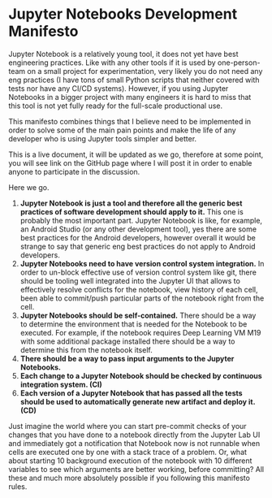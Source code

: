 # Jupyter Notebooks Development Manifesto

Jupyter Notebook is a relatively young tool, it does not yet have best engineering practices. Like with any other tools if it is used by one-person-team on a small project for experimentation, very likely you do not need any eng practices (I have tons of small Python scripts that neither covered with tests nor have any CI/CD systems). However, if you using Jupyter Notebooks in a bigger project with many engineers it is hard to miss that this tool is not yet fully ready for the full-scale productional use.

This manifesto combines things that I believe need to be implemented in order to solve some of the main pain points and make the life of any developer who is using Jupyter tools simpler and better.

This is a live document, it will be updated as we go, therefore at some point, you will see link on the GitHub page where I will post it in order to enable anyone to participate in the discussion.

Here we go.

1. **Jupyter Notebook is just a tool and therefore all the generic best practices of software development should apply to it.** This one is probably the most important part. Jupyter Notebook is like, for example, an Android Studio (or any other development tool), yes there are some best practices for the Android developers, however overall it would be strange to say that generic eng best practices do not apply to Android developers.
1. **Jupyter Notebooks need to have version control system integration.** In order to un-block effective use of version control system like git, there should be tooling well integrated into the Jupyter UI that allows to effectively resolve conflicts for the notebook, view history of each cell, been able to commit/push particular parts of the notebook right from the cell.
1. **Jupyter Notebooks should be self-contained.** There should be a way to determine the environment that is needed for the Notebook to be executed. For example, if the notebook requires Deep Learning VM M19 with some additional package installed there should be a way to determine this from the notebook itself.
1. **There should be a way to pass input arguments to the Jupyter Notebooks.** 
1. **Each change to a Jupyter Notebook should be checked by continuous integration system. (CI)**
1. **Each version of a Jupyter Notebook that has passed all the tests should be used to automatically generate new artifact and deploy it. (CD)**

Just imagine the world where you can start pre-commit checks of your changes that you have done to a notebook directly from the Jupyter Lab UI and immediately got a notification that Notebook now is not runnable when cells are executed one by one with a stack trace of a problem. Or, what about starting 10 background execution of the notebook with 10 different variables to see which arguments are better working, before committing? All these and much more absolutely possible if you following this manifesto rules.
